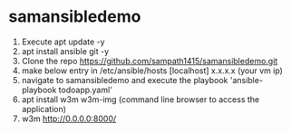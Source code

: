 # samansibledemo

1) Execute apt update -y
2) apt install ansible git -y
3) Clone the repo https://github.com/sampath1415/samansibledemo.git
4) make below entry in /etc/ansible/hosts
  [localhost]
  x.x.x.x (your vm ip)
5) navigate to samansibledemo and execute the playbook 'ansible-playbook todoapp.yaml'
6) apt install w3m w3m-img (command line browser to access the application)
7)  w3m http://0.0.0.0:8000/
